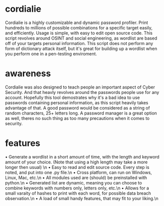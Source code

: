 # cordialie
Cordialie is a highly customizable and dynamic password profiler. Print hundreds to millions of possible combinations for a specific target easily, and efficiently. Usage is simple, with easy to edit open source code.  This script revolves around OSINT and social engineering, as wordlist are based off of your targets personal information.
This script does not perform any form of dictionary attack itself, but it's great for building up a wordlist when you perform one in a pen-testing enviroment.

# awareness
Cordialie was also designed to teach people an important aspect of Cyber Security.  And that heavly revolves around the passwords people use for any account.  Hopefully this 
tool demostrates why it's a bad idea to use passwords containing personal information, as this script heavily takes advantage of that.  A good password would be considered as a string of random characters, 25+ letters long.  A password manager is a great option as well, theres no such thing as too many precautions when it comes to security.

# features
• Generate a wordlist in a short amount of time, with the length and keyword amount of your choice. (Note that using a high length may take a more longer then usual) \n 
• Easy to read and edit source code. Every step is noted, and put into one .py file.\n
• Cross platform, can run on Windows, Linux, Mac, etc.\n
• All modules used are (should) be preinstalled with python.\n
• Generated list are dynamic, meaning you can choose to combine keywords with numbers only, letters only, etc.\n
• Allows for a small varaity of hashes to print with each word, for possible data breach observation.\n
• A load of small handy features, that may fit to your liking.\n
